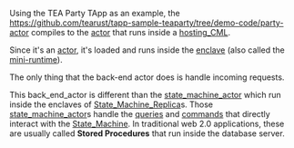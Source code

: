 Using the TEA Party TApp as an example, the https://github.com/tearust/tapp-sample-teaparty/tree/demo-code/party-actor compiles to the [actor](actor.md) that runs inside a [hosting_CML](hosting_CML.md). 

Since it's an [actor](actor.md), it's loaded and runs inside the [enclave](enclave.md) (also called the [mini-runtime](mini-runtime.md)).

The only thing that the back-end actor does is handle incoming requests.

This back_end_actor is different than the [state_machine_actor](state_machine_actor.md) which run inside the enclaves of [State_Machine_Replica](State_Machine_Replica.md)s. Those [state_machine_actor](state_machine_actor.md)s handle the [queries](queries.md) and [commands](commands.md) that directly interact with the [State_Machine](State_Machine.md). In traditional web 2.0 applications, these are usually called **Stored Procedures** that run inside the database server.
